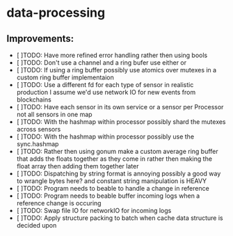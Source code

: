 # data-processing

## Improvements:

- [ ]TODO: Have more refined error handling rather then using bools
- [ ]TODO: Don't use a channel and a ring bufer use either or
- [ ]TODO: If using a ring buffer possibly use atomics over mutexes in a custom ring buffer implementaion
- [ ]TODO: Use a different fd for each type of sensor in realistic production I assume we'd use network IO for new events from blockchains
- [ ]TODO: Have each sensor in its own service or a sensor per Processor not all sensors in one map
- [ ]TODO: With the hashmap within processor possibly shard the mutexes across sensors
- [ ]TODO: With the hashmap within processor possibly use the sync.hashmap
- [ ]TODO: Rather then using gonum make a custom average ring buffer that adds the floats together as they come in rather then making the float array then adding them together later
- [ ]TODO: Dispatching by string format is annoying possibly a good way to wrangle bytes here? and constant string manipulation is HEAVY
- [ ]TODO: Program needs to beable to handle a change in reference
- [ ]TODO: Program needs to beable buffer incoming logs when a reference change is occuring
- [ ]TODO: Swap file IO for networkIO for incoming logs
- [ ]TODO: Apply structure packing to batch when cache data structure is decided upon
